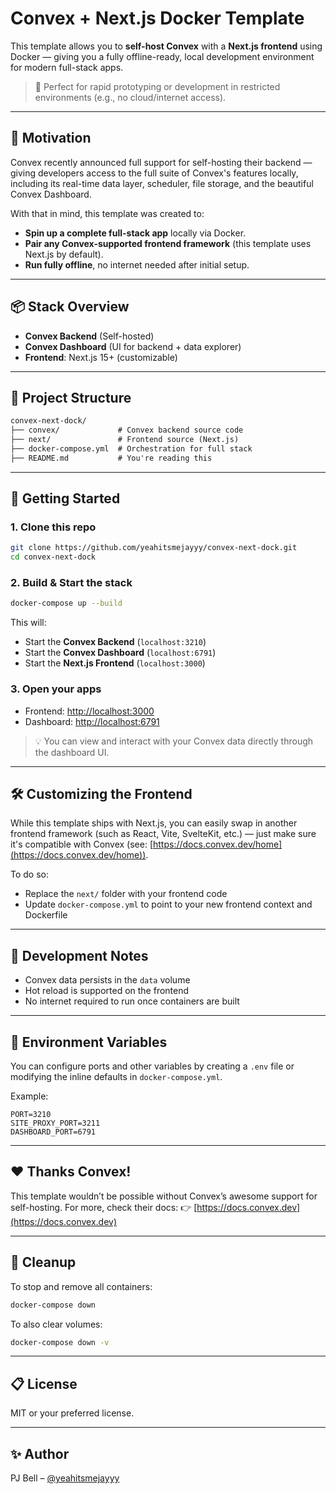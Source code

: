 # Convex + Next.js Docker Template

This template allows you to **self-host Convex** with a **Next.js frontend** using Docker — giving you a fully offline-ready, local development environment for modern full-stack apps.

> 🚀 Perfect for rapid prototyping or development in restricted environments (e.g., no cloud/internet access).

---

## 🧠 Motivation

Convex recently announced full support for self-hosting their backend — giving developers access to the full suite of Convex's features locally, including its real-time data layer, scheduler, file storage, and the beautiful Convex Dashboard.

With that in mind, this template was created to:

* **Spin up a complete full-stack app** locally via Docker.
* **Pair any Convex-supported frontend framework** (this template uses Next.js by default).
* **Run fully offline**, no internet needed after initial setup.

---

## 📦 Stack Overview

* **Convex Backend** (Self-hosted)
* **Convex Dashboard** (UI for backend + data explorer)
* **Frontend**: Next.js 15+ (customizable)

---

## 📁 Project Structure

```txt
convex-next-dock/
├── convex/             # Convex backend source code
├── next/               # Frontend source (Next.js)
├── docker-compose.yml  # Orchestration for full stack
├── README.md           # You're reading this
```

---

## 🚀 Getting Started

### 1. Clone this repo

```bash
git clone https://github.com/yeahitsmejayyy/convex-next-dock.git
cd convex-next-dock
```

### 2. Build & Start the stack

```bash
docker-compose up --build
```

This will:

* Start the **Convex Backend** (`localhost:3210`)
* Start the **Convex Dashboard** (`localhost:6791`)
* Start the **Next.js Frontend** (`localhost:3000`)

### 3. Open your apps

* Frontend: [http://localhost:3000](http://localhost:3000)
* Dashboard: [http://localhost:6791](http://localhost:6791)

> 💡 You can view and interact with your Convex data directly through the dashboard UI.

---

## 🛠️ Customizing the Frontend

While this template ships with Next.js, you can easily swap in another frontend framework (such as React, Vite, SvelteKit, etc.) — just make sure it's compatible with Convex (see: [https://docs.convex.dev/home](https://docs.convex.dev/home)).

To do so:

* Replace the `next/` folder with your frontend code
* Update `docker-compose.yml` to point to your new frontend context and Dockerfile

---

## 🧪 Development Notes

* Convex data persists in the `data` volume
* Hot reload is supported on the frontend
* No internet required to run once containers are built

---

## 🔧 Environment Variables

You can configure ports and other variables by creating a `.env` file or modifying the inline defaults in `docker-compose.yml`.

Example:

```env
PORT=3210
SITE_PROXY_PORT=3211
DASHBOARD_PORT=6791
```

---

## ❤️ Thanks Convex!

This template wouldn’t be possible without Convex’s awesome support for self-hosting. For more, check their docs:
👉 [https://docs.convex.dev](https://docs.convex.dev)

---

## 🧼 Cleanup

To stop and remove all containers:

```bash
docker-compose down
```

To also clear volumes:

```bash
docker-compose down -v
```

---

## 📋 License

MIT or your preferred license.

---

## ✨ Author

PJ Bell – [@yeahitsmejayyy](https://github.com/yeahitsmejayyy)
